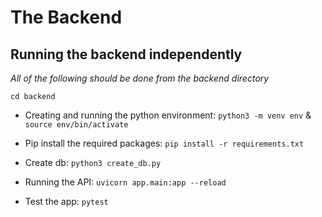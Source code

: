 # The Backend 
## Running the backend independently

*All of the following should be done from the backend directory*

`cd backend`

- Creating and running the python environment:
  `python3 -m venv env` &
  `source env/bin/activate`

- Pip install the required packages:
  `pip install -r requirements.txt`

- Create db:
  `python3 create_db.py`
- Running the API:
  `uvicorn app.main:app --reload`
- Test the app:
  `pytest`